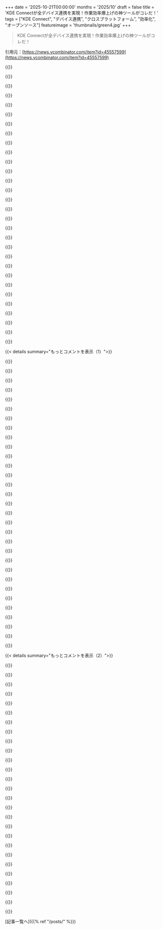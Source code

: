 +++
date = '2025-10-21T00:00:00'
months = '2025/10'
draft = false
title = 'KDE Connectが全デバイス連携を実現！作業効率爆上げの神ツールがコレだ！'
tags = ["KDE Connect", "デバイス連携", "クロスプラットフォーム", "効率化", "オープンソース"]
featureimage = 'thumbnails/green4.jpg'
+++

> KDE Connectが全デバイス連携を実現！作業効率爆上げの神ツールがコレだ！

引用元：[https://news.ycombinator.com/item?id=45557599](https://news.ycombinator.com/item?id=45557599)




{{<matomeQuote body="AndroidデバイスとLinux／Windows PCを連携させるのに、KDE Connectはマジで「キラーアプリ」だよ。シームレスな統合を実現して、手間と時間を大幅に節約してくれたんだ。もっと注目されるべきだね。動かないって報告もあるけど、それは古いPlasmaか、Gnomeがメインの環境が多いみたい。最新のPlasma 6（Slackware-current）とWindows 11環境では最高のパフォーマンスだよ。" userName="sombragris" createdAt="2025/10/13 19:11:44" color="#38d3d3">}}




{{<matomeQuote body="Slackwareって最近どうなの？最後のリリースが数年前だったけど、俺のPCのWindows 10の代替を探してるんだよね。" userName="dmpk2k" createdAt="2025/10/21 12:26:32" color="">}}




{{<matomeQuote body="Slackwareの最後のリリースは2年半前だよ。<br>RPMディストロが好きならFedoraを見てみて。きれいにまとまってて、かなり新しい状態を保ってるし、すごくよくメンテナンスされてるよ。Red Hatの影響下にあるけど、それは好み次第かな。<br>CachyOSが最近流行りだね。EndeavourOSは基本Archにインストーラーが付いたようなものだよ。<br>Windowsからの移行者向けディストロもいくつかあるね。ZorinOSは評判いいよ。AnduinOSは新しいやつだね。でもWindows風UIにこだわらないなら、これらはスキップしてもいいかも。" userName="swaits" createdAt="2025/10/21 13:36:15" color="#ff5c5c">}}




{{<matomeQuote body="最近のArch Linuxにはインストーラーがあるよ。かなりうまく動くし、ネットが速ければ20分くらいでシステムを立ち上げられるんだ。<br>WindowsみたいなUIが欲しい人にはCinnamonをおすすめするね。KDEによくある「余計な視覚効果」なしで、ほとんどWindows 7/10みたいに動くよ。" userName="Flamingoat" createdAt="2025/10/21 14:29:36" color="">}}




{{<matomeQuote body="俺の経験だと、KDE 6は箱出しの状態だと「余計な視覚効果」がほとんどないよ。KDE 4と5はもっと多かったけど、ほとんど全部無効にできたしね。他のLinux DEは自分の好みの「余計な視覚効果」レベルに合わせてそこまで細かくカスタマイズさせてくれないことが多いしね。" userName="bityard" createdAt="2025/10/21 15:02:19" color="">}}




{{<matomeQuote body="俺はピクセル単位のウェブ開発を何年もやってきたから、他の人より色々見えちゃうんだよね。部屋の反対側からでもウェブページの1ピクセルのズレが見えるって言っても大袈裟じゃないよ。<br>https://kde.org/content/home/main.jpg<br>これは彼らのサイトのスクリーンショットだけど、これだけでも色々気になる点があるね。<br>1) 左上の「Home」デスクトップアイコンの下のテキストにひどいテキストシャドウ効果がある。<br>2) 時計の文字が他のインターフェース、特に隣のアイコンに比べて大きすぎる。<br>3) ゴミ箱アイコンが他のアイコンと比べて浮いて見える。<br>4) ウィンドウとスタートメニュー的なものにドロップシャドウ効果があるけど、ちょっと暗すぎるかな。<br>5) インターフェース要素間の隙間が全て違ってて、オフな感じ。アイコンのサイズもバラバラだね。<br>6) ウィンドウのタイトルバーにグラデーションと角丸がある。Cinnamonもそうだけど、Windows XP Luna（個人的には嫌いだった）みたいだね。<br>7) ウィンドウコントロールアイコンが俺には変に見えるし、インターフェース全体と合ってないと思う。<br>これらはほとんど変更できるだろうけど、公式スクリーンショットでこれってことはOOTB（箱出し）の状態はこうってことだよね。Windows Vistaのパクリみたいに感じるよ。<br>全体的に、KDEは「センス」に欠けてると思うね。LinuxのGUIはどれもそんなに素晴らしいってわけじゃないしね。みんな派手なスクリーンショットを投稿してるけど、ウィンドウを少しでも違うように配置したら、あんまり良くない見た目になること請け合いだよ。" userName="Flamingoat" createdAt="2025/10/21 15:42:32" color="#ff33a1">}}




{{<matomeQuote body="俺には絶対にKDE Connectが必要だけど、同一ネットワーク要件はちょっと受け入れられないね。デバイス同士がそれを介して接続できるように、セルフホストできるコーディネーションサーバーが必要なのかもね。今のところはTelegramの「Saved Messages」に送ることで代用してるんだ。" userName="gear54rus" createdAt="2025/10/21 13:42:12" color="#ff5c5c">}}




{{<matomeQuote body="なんでSlackwareにこだわるの？どんなディストリビューションでもインストールできるじゃん。俺はGentooを使ってるよ、ディストリビューションっていうより「ディストリビューション構築キット」みたいな感じだけどね。他にはArchとかも人気があるよ。" userName="immibis" createdAt="2025/10/21 13:29:56" color="">}}




{{<matomeQuote body="KDEが「センスがない」っていう評価には同意だよ。エンジニアがデザインしたシステムって感じがするね。GNOMEは逆の問題があると思うな。これは「センス」はあるけど、デザイナーが完全にデザインしたシステムで、エンジニアからの実用的な意見が足りない感じがするんだ。macOSが抱える問題と同じだけど、もっとひどいね。デザイナーは自分たちのビジョンが唯一正しいシステムの使い方だと思ってて、カスタマイズを難しくしたり不可能にしたりしてる。<br>今はKDEを使ってるけど、君が言った理由で不満なんだ。以前はGNOMEを使っていたけど、上記と同じ理由で不満だったね。Cosmic [0]にはすごく期待してるよ。あれならバランスが取れてるかもしれないね。<br>[0] https://system76.com/cosmic" userName="saubeidl" createdAt="2025/10/21 16:05:28" color="#ff5c5c">}}




{{<matomeQuote body="昔はSlackwareがすごく好きだったな。特に深い理由はないんだけど。<br>今はDebian Testingを検討してるんだけど、これもSlackwareのテスト次第かな。WSLでArchを毎日使ってるけど、トラブルが多すぎてメインのOSとしては使いたくないんだよね。" userName="dmpk2k" createdAt="2025/10/21 14:17:56" color="">}}




{{<matomeQuote body="＞self-hostable coordination server<br>VPNって書くのにずいぶん長い言い方するね　笑<br>（俺はWireGuardで10年くらい使ってるよ）" userName="ezst" createdAt="2025/10/21 15:54:41" color="">}}




{{<matomeQuote body="俺はDebian 13（stable）を使ってるけど、すごく安定してるよ。以前Testing版のDebian Trixieを使ってた時は2回トラブルがあったな。<br>/bootパーティションはインストーラーが推奨するサイズの2倍にするべきだと思うよ。俺のノートPCでは、/bootの容量が足りなくてカーネルをアップグレードできないんだ。このノートPCは車をいじりながら古いマニュアルをPDFで見るのに使ってるから、特に気にしてないんだけどね。<br>正直、長く続いている主要なLinuxディストリビューションならどれでも大丈夫だよ。FedoraとかUbuntuは企業色が強いから好きじゃないけどね。<br>個人的には派生ディストリビューションは試さないかな。たいてい、パッケージがいくつかプリインストールされてるくらいで大した違いはないし、俺の経験上、長期的に見ると余計な手間が増えるだけだから。" userName="Flamingoat" createdAt="2025/10/21 14:26:39" color="">}}




{{<matomeQuote body="そのスクリーンショットはすごく古いよ。最新のスクリーンショットは、今日の発表ページで見つけられるはずだよ。URL: https://kde.org/announcements/plasma/6/6.5.0/<br>ところで、KDEのウェブ開発者の一人として聞きたいんだけど、そのスクリーンショットはどこで見つけたの？" userName="ognarb" createdAt="2025/10/21 16:19:02" color="#38d3d3">}}




{{<matomeQuote body="＞KDEに「センスがない」という評価には同意するよ。俺から見ると、デザイナーじゃなくてエンジニアが設計したシステムに見えるんだ。<br>正直言うと、別のスレッドで最新のスクリーンショットを見せてもらったんだけど、確かに統一感は増してるけど、まだどこか違和感があるんだよね。<br>＞今KDEを使ってるけど、君が言った理由で満足してないんだ。以前はGNOMEを使ってたけど、上記理由で満足できなかった。<br>俺もLinuxのDEはどれも好きじゃないな。どれも問題があるよ。<br>KDEをもう一度試してみてもいいかな。でも、Debianはパッケージングがいまいちだし、ディストロを変えたくないんだよね。<br>＞Cosmicにすごく期待してるんだ[0]。あれならバランスが取れるかもしれない。<br>Debian 12でCosmicをソースからコンパイルしようとしたら、VMのメモリが足りなくなっちゃったよ。しかもDebian 12のrustcが壊れてることもわかったんだ！" userName="Flamingoat" createdAt="2025/10/21 16:36:18" color="#785bff">}}




{{<matomeQuote body="同じネットワークである必要性を回避するために、Tailscaleを使ってみるのはどうかな？" userName="exdeejay_" createdAt="2025/10/21 15:08:02" color="#785bff">}}




{{<matomeQuote body="Cinnamonだって？マジで？KDE Connectのスレッドで？<br>KDEはWindowsのパラダイムを基盤に作られてるのに、GnomeはMacのクローンだよ。CinnamonはGnomeのフォークで、セキュリティと管理履歴が悪いディストリビューションのサイドプロジェクトとして維持されてるんだ。正直、ランチャーを追加しただけだし、KDEもユーザーが望めば同じスタイルのランチャーを提供できるんだよ。<br>自分の好きなソフトウェアが話題になってるスレッドに行ってくれよ。このスレッドはKDE Connectについてだろ。CinnamonはKDE Connectをサポートしてるの？それとも、似たような何かを提供してるの？" userName="dingnuts" createdAt="2025/10/21 15:51:25" color="">}}




{{<matomeQuote body="いや、VPNはネットワーク全体を乗っ取って、色んなプラットフォームで変な問題と戦うことになるんだ。それはまるで四角い釘を丸い穴に入れようとするようなもんだよ。" userName="gear54rus" createdAt="2025/10/21 17:49:54" color="">}}




{{<matomeQuote body="Debianはすごく堅実で安定してるけど、動きが遅いディストリビューションだよね。" userName="immibis" createdAt="2025/10/21 17:12:35" color="">}}




{{<matomeQuote body="確かに、それらのスクリーンショットは良くなってるね。でも、まだちょっと「Fischer Price」っぽい見た目だなって感じるのは、個人的な好みだけどね。<br>＞ところで、KDEのウェブ開発者の一人として聞きたいんだけど、そのスクリーンショットはどこで見つけたの？<br>もちろん。DDG経由で見つけたスクリーンショットのページだよ。URL: https://duckduckgo.com/?q=KDE+screenshots<br>最初に出てきた結果がこれだったんだ: https://kde.org/screenshots/" userName="Flamingoat" createdAt="2025/10/21 16:28:14" color="#ff33a1">}}




{{<matomeQuote body="細かいことまで文句言ってたらキリがないって。KDEは自分にとって最高だし、設定でインターフェースをシンプルにできるのがすごく助かるんだ。KDE Connectもマジで神ツールだね！" userName="vasvir" createdAt="2025/10/22 07:17:40" color="">}}




{{<matomeQuote body="GNOMEにも同じようなUIの問題があると思う？見た目は”きれい”だけど、あんまり設定いじれないから、かなり無理しないと自分好みにできないんだよね。" userName="saubeidl" createdAt="2025/10/21 16:50:26" color="">}}




{{<matomeQuote body="KDE Connectは数年前から使ってるよ。Debian 13にアップデートする前のPlasma 5の時からもね。見つけた問題は二つだけ。一つは職場のWi-Fiで動かないこと。何かブロックしてるんだろうね。もう一つは、ブラウザで複数の動画を開いてると、たまにマルチメディアコントロールで間違った動画が表示されることかな。" userName="Zardoz84" createdAt="2025/10/22 08:46:02" color="">}}




{{<matomeQuote body="スクリーンショットページへのリンクありがとう！すっかり忘れてたわ。" userName="ognarb" createdAt="2025/10/22 06:21:49" color="">}}




{{<matomeQuote body="TailscaleがmDNSとかマルチキャストを全くサポートしてないから、KDE Connectとの連携はかなり微妙だね。Tailscaleのホスト名で静的ピアを追加しようとしたけど、両端とも到達不能って出るし、Tailscaleデーモンがマルチキャストパケットをずっと落としてるんだ。だからこれがどう役立つのかわからないけど、俺にはユースケースがないかな。だって、ラップトップ使ってる時は99%の確率でスマホも同じWi-Fiネットワークにいるからね。" userName="forbiddenlake" createdAt="2025/10/21 18:50:31" color="#ff5c5c">}}




{{<matomeQuote body="俺は2000年からLinux使いで、Red HatやMandrakeを経てSlackwareにたどり着いたよ。ハッカーじゃないけど、法律家としてLinuxで仕事してるんだ。Slackwareは設定が楽で、速くて軽くて最高だった。当時はダイヤルアップだったから、コンパイルだらけのGentooとかは無理だったしね。Slackwareが俺の求めてたシンプルさと効率性を提供してくれたんだ。" userName="sombragris" createdAt="2025/10/21 23:34:47" color="">}}




{{<matomeQuote body="KDE Connectのヘビーユーザーだけど、24時間365日ずっと繋ぎっぱなしにしたいわけじゃないんだよね。" userName="gear54rus" createdAt="2025/10/21 17:50:37" color="">}}




{{<matomeQuote body="うん。私も同感。GNOMEは標準だとちょっと変だよね。Dash To DockとUbuntu App Indicator Iconsを入れたら、かなりマシになったよ。あと、古い”レガシー”アプリと新しいアプリの見た目を統一するために、よくGNOME Tweaksツールをいじってるんだ。" userName="Flamingoat" createdAt="2025/10/21 17:40:10" color="">}}




{{<matomeQuote body="DebianでKDEを使ってるけど、パッケージがしっかり管理されてるから使いやすいよ。" userName="touggourt" createdAt="2025/10/23 06:31:17" color="">}}




{{<matomeQuote body="KDE Connectの主要な機能じゃないけど、MacからAndroidスマホへのファイル共有でめちゃくちゃ役立ったんだ！KDE Connectみたいなアプリがあるなんて知らなかったけど、もうハマっちゃったよ。とはいえ、この特定の用途だとBlipの方がはるかに優秀だし、軽くていい感じだね。" userName="eitally" createdAt="2025/10/21 19:26:29" color="#ff5c5c">}}




{{<matomeQuote body="揚げ足取りじゃなくて、KDEの矛盾はかなり目立つし、最初からあるべきじゃなかったんだ。高品質なものを作るならもっと批判的になるべきだよ。KDEは機能てんこ盛りだけど、良いインターフェースとは言えないんだ。みんな擁護するけど、なんでだろうね。" userName="Flamingoat" createdAt="2025/10/23 10:33:33" color="#785bff">}}




{{< details summary="もっとコメントを表示（1）">}}

{{<matomeQuote body="KDE Connectを使ってるんだけど、先日、PCでYouTube動画を観てたら電話がかかってきて、動画が自動で一時停止したんだ。電話を切ったらまた再開！めちゃくちゃスムーズで、AppleがmacOSとiOSの連携みたいに自慢しそうな機能だよね。" userName="frameset" createdAt="2025/10/22 07:08:42" color="#785bff">}}




{{<matomeQuote body="それってさ、ワイヤレスイヤホンがYouTubeを一時停止／再開したんじゃないの？" userName="an_guy" createdAt="2025/10/25 05:56:25" color="">}}




{{<matomeQuote body="これ、マジでキラーアプリだよ！友達に『なんでSignalでスクリーンショット送れないの？』とか『URLをデスクトップにコピーできないの？』って聞いたら、KDE Connectを使ってないからってことがよくあったんだ。完璧じゃないけど、他にはない機能がたくさんあるし、スマホ、ラップトップ、PCを連携させてくれる。俺はどこもかしこもKDE環境だから、それも役立ってるかもね。" userName="Kim_Bruning" createdAt="2025/10/12 19:37:02" color="#ff5733">}}




{{<matomeQuote body="俺はいつもGNOMEを使ってるんだけど、KDE Connectのポートであるgsconnectはめちゃくちゃ調子良いよ。UbuntusやDebian 11で使ってるし、AndroidデバイスにはKDE Connectアプリを入れてる。これとSyncthingがあれば、全デバイスを完璧に連携できるんだ。<br>https://extensions.gnome.org/extension/1319/gsconnect/" userName="pmontra" createdAt="2025/10/21 16:20:23" color="#38d3d3">}}




{{<matomeQuote body="俺はデスクトップに全てのメッセンジャーを動かしてるから、そういう問題はないんだよね。KDE Connectって何がそんなに優れてるの？キラー機能って聞いたけど、どう役に立つのか想像できないから、すごく興味があるんだけど。" userName="maqnius" createdAt="2025/10/21 14:48:32" color="">}}




{{<matomeQuote body="メッセンジャーというより、デバイス間の連携がメインだよ。クリップボードの内容を共有できるし、ファイルを送ったり、スマホからPCへウェブページのURLを送ってブラウザで開いたりできる。デバイス間でメディア再生のコントロール（スマホからPCの次の曲へスキップとか一時停止とか）も可能だよ。あと、スマホの通知をデスクトップで受け取れる（全部オプションだけどね）。" userName="johannes1234321" createdAt="2025/10/21 18:11:56" color="#ff5733">}}




{{<matomeQuote body="ちょっと変な使い方なんだけど、ベッドでラップトップでテレビを観てると、猫も一緒に観たがるんだ。それで昔のX11アプリでキーボードとマウスをロックして、KDE ConnectからVLCとかを操作してるんだよね。そうすれば、猫がジェダイを攻撃してもラップトップが再起動しないんだ。" userName="troyvit" createdAt="2025/10/21 20:36:55" color="#38d3d3">}}




{{<matomeQuote body="メッセンジャーで自分にリンクを送るより、KDE Connectで特定のデバイスに直接送れば、そのデバイスのブラウザでタブが開くからずっと速いよ。アプリ内でも使えるし、NewPipeやYouTubeの動画をスマホからタブレットに共有できるんだ。他のデバイスで再生中のメディアを停止、再開、音量コントロールもできるよ。クリップボード共有、ファイル送信、リモートキーボード（これはオフにした気がするけど）、デバイスのPingも可能。もっとたくさんできるけど、俺はこれくらいしか使ってないかな。" userName="pmontra" createdAt="2025/10/21 16:25:40" color="#38d3d3">}}




{{<matomeQuote body="米国ではSMSが標準メッセンジャーだから、デスクトップで全部のメッセンジャーを動かせない人もいるんだよね。" userName="aidenn0" createdAt="2025/10/21 15:58:36" color="">}}




{{<matomeQuote body="いや、できるよ。KDE Connectを使えばいいじゃん。" userName="Zak" createdAt="2025/10/21 18:39:38" color="">}}




{{<matomeQuote body="クリップボードをコピーするだけでも超便利だよ。<br>家で使うと特に、大容量ファイル転送も爆速で、スマホとの間で映画とかを接続速度ほぼ上限でバンバン送ってるんだ。<br>他にもスマホストレージをネットワーク経由でマウントしたり、スマホでマウスを操作したり、色々できるよ。" userName="cenamus" createdAt="2025/10/21 15:52:00" color="#ff5733">}}




{{<matomeQuote body="しばらくKDEなしでKDE Connectを使ってるけど、自分には問題なく動いてるよ（笑）。" userName="oakpond" createdAt="2025/10/22 10:43:25" color="#ff33a1">}}




{{<matomeQuote body="どうやってやったの？俺もXFCEだから使いたいんだけど。" userName="thomas-mc-work" createdAt="2025/10/22 10:49:15" color="">}}




{{<matomeQuote body="俺はSwayとDebianを使ってるよ。DebianにはKDE Connectの専用パッケージがあるんだ。<br>https://packages.debian.org/trixie/kdeconnect" userName="oakpond" createdAt="2025/10/22 11:13:18" color="#45d325">}}




{{<matomeQuote body="デスクトップにkdeconnectパッケージをインストールして、スマホにアプリを入れるだけで良かったよ。" userName="GrinningFool" createdAt="2025/10/22 11:38:36" color="#38d3d3">}}




{{<matomeQuote body="インストールするだけだよ。どこでも動くから。" userName="zufallsheld" createdAt="2025/10/22 11:52:52" color="">}}




{{<matomeQuote body="＞KDEどこでも<br>Qt Everywhereと混同しないでね。" userName="munchlax" createdAt="2025/10/21 11:13:20" color="">}}




{{<matomeQuote body="みんながKDE Connectに求めてる機能って、マジでぶっ飛んでるよな。<br>爆速で、LAN/WAN対応、マルチプロトコルで最速接続、巨大ファイルを中断しても送れる（rsyncみたいに）、バッテリー効率も良くて、中央クラウドに頼らずデバイス直結！<br>もしこんなの作れると思うなら、Gnu Hurd向けに作れば？完成するより先にGnu Hurdがリリースされそうだけどな。" userName="jancsika" createdAt="2025/10/21 16:24:32" color="#ff5733">}}




{{<matomeQuote body="バッテリー効率は大事だよね。KDE Connectがバッテリー寿命に悪い影響を与えるって証明するのに苦労したよ。この問題はKDEのバグ報告にあるし、LD_PRELOADで修正しようとした人もいたみたい。詳細はここ見て：https://bugs.kde.org/show_bug.cgi?id=441830 と https://github.com/max0x7ba/kdeconnect-powersave-keepalive" userName="ValdikSS" createdAt="2025/10/21 16:29:01" color="#45d325">}}




{{<matomeQuote body="5秒ごとのキープアライブって要る？これって本当にバッテリー食うの？デバイスが省電力モードに出入りするのにどれくらいかかるんだろう。パケット処理自体は短い時間で終わると思うけど。もしかして、他の部分が省電力からの復帰が遅いのかな？" userName="ndriscoll" createdAt="2025/10/21 17:10:26" color="#ff5c5c">}}




{{<matomeQuote body="うん、めちゃくちゃバッテリー食うよ。Wi-Fiはキープアライブがあるとパワーアンプを有効にしてCPUを起こさないといけないんだ。昔のMediatekチップだと200mWも消費電力が増えたし、他の人はバッテリーが半分になったって言ってた。キープアライブって、アイドル時のインターネットバッテリー消費の主な原因なんだよね。GolangやVPNの例も同じ。Androidだと”Android System”とか”Phone Idle”で表示されるから気づきにくいんだ。" userName="ValdikSS" createdAt="2025/10/21 19:55:01" color="#785bff">}}




{{<matomeQuote body="KDEのバグ報告、”情報不足”で閉じられちゃったみたいだけど、こういう自動クローズってマジ upsetting だよね。30日って短すぎ！数字をごまかすためみたい。でも、結局は修正されたみたいだよ。良かったね。詳細はこちら：https://invent.kde.org/network/kdeconnect-kde/-/merge_reques..." userName="j1elo" createdAt="2025/10/22 12:51:10" color="#ff5733">}}




{{<matomeQuote body="”Remove custom keepalive intervals”が2024年8月12日にマージされて、ちゃんと修正されたよ！このマージリクエストで確認できるよ。https://invent.kde.org/network/kdeconnect-kde/-/merge_reques..." userName="snthd" createdAt="2025/10/21 17:19:33" color="#ff5c5c">}}




{{<matomeQuote body="バッテリー寿命は良くなったけど、接続検出が悪くなったな。電話が切断されても最大2時間検出されないんだ。でも、もう文句は言わないよ。最初は5分に設定してたんだけどね。" userName="ValdikSS" createdAt="2025/10/21 19:49:30" color="">}}




{{<matomeQuote body="KDEっていうブランド名が、このアプリにとっては逆効果だよね。Windowsやi3wmでもバッチリ動くし、クリップボードやファイル共有も問題なし。KDEだけで使える機能なんてほとんどないよ。Windowsだとネットワーク接続後にリフレッシュが必要な時もあるし、一部のプラットフォームではデバイス検出がちょっと不安定だけどね。" userName="mid-kid" createdAt="2025/10/14 14:20:27" color="#ff33a1">}}




{{<matomeQuote body="KDEっていうのは、ただメンテしてる”コミュニティ”の名前だからブランディングに使われてるんだよ。だからこの名前で納得だね。DEは昔からPlasmaって呼ばれてるけど、ほとんどのKDEアプリはそれ以外でも動くし。" userName="throawayonthe" createdAt="2025/10/21 12:22:20" color="">}}




{{<matomeQuote body="いっそのこと、Konnektにリブランドしちゃえばいいのに。" userName="ahakki" createdAt="2025/10/21 12:38:35" color="">}}




{{<matomeQuote body="昔のKDEアプリはKonqueror、KMailみたいに”K”から始まる名前だったけど、2000年代後半から2010年代初頭くらいで変わってきたんだ。今はFalkonとかDolphin、Okularみたいに、”K”を使わない名前が増えてるよ。でも、まだ”K”が残ってるアプリもあるから、混在してる感じだね。" userName="groovybits" createdAt="2025/10/21 15:15:38" color="#45d325">}}




{{<matomeQuote body="以前のKDEアプリも2000年代後半から2010年代初頭まで同じ命名規則だったらしいね。偶然にも親が同じ命名規則を提案したなんて、すごい確率だ！" userName="CaptainOfCoit" createdAt="2025/10/21 15:36:33" color="">}}




{{<matomeQuote body="スクリーンショットにはSpectacleも使えるんだね。kscreenshotを探すのをやめるまで結構かかったよ。" userName="vasvir" createdAt="2025/10/22 07:22:32" color="">}}

{{</details>}}




{{< details summary="もっとコメントを表示（2）">}}

{{<matomeQuote body="KDEのアプリランチャーで”snipping tool”って打ち始めたら、Spectacleが最初に出てくるんだ。エイリアス追加した人には感謝！<br>でも、外側の文の句読点が引用符の中に入れられちゃうのはダメだね。" userName="cjmoran" createdAt="2025/10/24 14:36:22" color="">}}




{{<matomeQuote body="Plasmaになったのは2009年からだよ。KDE 4が出てプロジェクトをリブランドした1年後だね。16年が”昔から”って言えるかは解釈次第だけどね。" userName="r14c" createdAt="2025/10/21 14:49:52" color="">}}




{{<matomeQuote body="そうだけど、僕の経験だと使ってる人はみんなまだKDEって呼んでるよ。" userName="Squarex" createdAt="2025/10/22 06:01:47" color="">}}




{{<matomeQuote body="KDE 4.4頃（2010年初頭）にようやく安定して使えるようになったから、”KDE 4”って言ってもいいくらいかな。KDE 5はほとんど問題なかったのに、KDE 6はまた大失敗のアップグレードになりそうだ。Debian bookwormからtrixieへのアップグレードでKDEを直すのに端末が必要な致命的なバグがあったし、新機能をオフにしないと数秒のラグがある。調査されてない破損も残ってるしね。”Plasma is Hell”って名前はよく言ったもんだよ。" userName="o11c" createdAt="2025/10/22 05:23:19" color="#ff5733">}}




{{<matomeQuote body="20年以上KDE（デスクトップの方ね）を使ってるんだけど、ConnectがPlasmaなしで動くなんて知らなかったよ。情報ありがとう！" userName="hnlmorg" createdAt="2025/10/21 13:08:38" color="#ff5c5c">}}




{{<matomeQuote body="KDE Connectは僕には最高に動いてるよ。たまに”別のデバイスが見つからない”ってバグが出ることがあるけど、スマホとPCの両方でWi-Fiを再接続すれば直るんだ。<br>あと、PCのFirewallを確認してね。ディストリによってはKDE Connectを自動で例外リストに追加しないことがあるし、ルーターによってはLANとWLANのデバイスを別のVLANに入れることもあるから注意してね。" userName="marcu123" createdAt="2025/10/21 11:01:16" color="#ff5733">}}




{{<matomeQuote body="うまく動いてる時は素晴らしいんだけど、スマホとノートPCが同じWi-Fiに繋がっててもKDE Connectから見えないことがよくあるんだ。そうなった時どう診断して解決すればいいか分からないよ。" userName="roshin" createdAt="2025/10/13 13:02:00" color="">}}




{{<matomeQuote body="mDNSとTCP接続があればKDE Connectはどんなネットワークでも動くはず。デバイス検出に関して、それ以上に複雑なことはあまりないからね。ただ、多くのVPN設定がmDNSや他のブロードキャスト（Chromecastとかファイル共有とか）を壊しちゃうんだ。WireGuardやOpenVPNなんかの「始め方」ガイドはHTTP(S)接続が動けばそこで止まっちゃうけど、機能的なネットワークにはもっと色々あるんだよ。俺はバグだらけのVPNプロファイルでも、KDE Connectの設定でVPNの向こう側にあるデバイスのIPアドレスを手動指定したら動かせたよ。" userName="jeroenhd" createdAt="2025/10/21 10:59:19" color="#38d3d3">}}




{{<matomeQuote body="へぇ、じゃあワークステーションでmDNSを設定すればKDE Connectはもっと安定するのかな？DNSで既に名前解決できてるのに、ちょっと面倒だね。" userName="aidenn0" createdAt="2025/10/21 16:01:55" color="">}}




{{<matomeQuote body="おまえのデスクトップはたぶんmDNSがもう設定されてるよ。ほとんどのユーザーフレンドリーなディストロはデフォルトでそうだし。でも、実はあんまり関係ないんだ。KDE Connectは独自のmDNSみたいなシステムを実装してるからね。ローカルネットワーク上で標準ポートを使って、ホスト名とかサービスとかのメタデータをJSONブロードキャストしてるんだ。本当のmDNSはホストのネットワーク設定に統合する必要があるから、AndroidやiOSみたいなクライアントでは大変だし、他の多くのケースでも手動で実装しなきゃいけない。だから彼らは独自のmDNSを作ったってわけ。これでデバイスにrootアクセスもいらないから、Steam Deckみたいなプラットフォームでも使えるんだよ。KDE Connectを安定させるには、マルチキャストトラフィックを確実に機能させる必要がある。どのネットワークにもマルチキャストに関する制限があるから、おまえのワークステーションにどんな調整が必要かは見極めるのが難しいね。スマホでKDE Connectを開いてたら、デスクトップの255.255.255.255、1716/udpにパケットが来てるはずだよ。" userName="jeroenhd" createdAt="2025/10/21 17:12:18" color="#ff33a1">}}




{{<matomeQuote body="1. 俺はユーザーフレンドリーなディストロは使ってないよ<br>2. その情報ありがとう。次に接続失敗したらWiresharkで調べてみるよ。" userName="aidenn0" createdAt="2025/10/21 17:48:43" color="">}}




{{<matomeQuote body="俺も同じ。信頼性が低すぎてツールとしては使えないんだよね。自動ネットワーク検出に頼るものって、どれもそんな感じがするよ。" userName="ottah" createdAt="2025/10/14 00:21:48" color="">}}




{{<matomeQuote body="同感。ランダムに動作しなくなるから、期待外れで何年も使ってない。去年はKDEもやめてMintのCinnamonに乗り換えたんだ。KDEは好きだったけど常に何かしら問題があったね。LTS Mint with Cinnamonは本当に安定してるよ。" userName="Libidinalecon" createdAt="2025/10/21 12:15:38" color="">}}




{{<matomeQuote body="これは完全に俺の一般的なネットワーク知識からの推測なんだけどね。AP Isolationが有効になってたり、ネットワークでマルチキャストがブロックされてたりするのかもしれないよ。もし俺がKDE Connectの開発者だったら、RattlegramからOFDM変調をパクって、マイクとスピーカーを使ったペアリングシステムを追加するな。音を使って、それぞれのデバイスが持ってるIPアドレス情報を全部ブロードキャストするんだ。" userName="greenavocado" createdAt="2025/10/21 13:06:06" color="#45d325">}}




{{<matomeQuote body="Bluetooth使えばいいじゃん。最近のPCでBluetoothがないって珍しいよ。俺のPCはマイクよりもBluetooth持ってるやつの方が多いし。" userName="estimator7292" createdAt="2025/10/21 13:43:43" color="">}}




{{<matomeQuote body="Bluetooth接続をIPとポートの検出に使うのはアリかもね。" userName="greenavocado" createdAt="2025/10/21 15:02:25" color="">}}




{{<matomeQuote body="iOS版はマジでひどいね。たぶんOSの制約のせいだろうな。Androidでどんだけ素晴らしかったか恋しいよ。" userName="jcgl" createdAt="2025/10/21 10:41:37" color="">}}




{{<matomeQuote body="…じゃあなんでiOS使ってんの？ de-Googled Androidを使えば、ベンダーの邪魔なしにポケットPCが提供するパワーを堪能できるのにさ。" userName="hagbard_c" createdAt="2025/10/21 13:10:29" color="">}}




{{<matomeQuote body="ソフトウェアの自由を説教される必要はないよ。iPhone 12 miniを買った時、小型でプライバシーやセキュリティ、ソフトウェアの自由を全部兼ね備えた良い選択肢はなかったんだ。" userName="jcgl" createdAt="2025/10/21 14:41:08" color="">}}




{{<matomeQuote body="iOSで文句言うのは自己責任でしょ。Androidで「最高」だったのにiOSで「最悪」なら、解決策は明らかだね。プライバシーやセキュリティの「姿勢」なんかどうでもいい。ベンダーは信用できないんだから、本物のプライバシーとセキュリティが欲しいんだよ。iOSとソフトウェアの自由は矛盾してるし、不満を言うのは筋が通ってないよ。<br> https://www.youtube.com/watch?v=qdFLPn30dvQ" userName="hagbard_c" createdAt="2025/10/24 13:56:44" color="#ff5c5c">}}




{{<matomeQuote body="俺も同じ問題で、マジでイライラしてる。ファイアウォールの問題か、AndroidがVPNなしのLAN接続をブロックしてるのかと思ったけど、KDE Connectのバグだと思うよ。" userName="pull_my_finger" createdAt="2025/10/13 13:47:44" color="">}}




{{<matomeQuote body="ローカルのDNS／DHCP解決の問題じゃないかな？ Dnsmasqが時々、リースデータベースを更新しなくて、ホストがオフラインに見えることがあるんだ。固定IPを試してみたら、この問題が解決するかどうか見てみたらどうかな。" userName="cromka" createdAt="2025/10/13 17:47:42" color="">}}




{{<matomeQuote body="ほとんどのデスクトップWi-Fiカードやチップセットのドライバはバグだらけで、mDNSディスカバリを何らかの形で壊してるんだ。プリンター発見の問題もだいたいWi-Fiドライバが原因だよ。KDE Connectを含む多くのmDNSアプリケーションが、マルチインターフェース設定に対応してないバグもあるんだ。<br> https://bugs.kde.org/show_bug.cgi?id=507972 / https://bugs.kde.org/show_bug.cgi?id=507954" userName="ValdikSS" createdAt="2025/10/21 20:17:15" color="#45d325">}}




{{<matomeQuote body="俺の経験だと、最近マジで信頼性が下がったんだよな。デスクトップクライアントがモバイルと全然繋がらないことが多いんだ。最初はログに「Too many remembered identities, ignoring ”＜id of KDE Connect on my android device＞” received via UDP」って出て、再起動したら直ったから、ログを監視してkdeconnectを再起動するスクリプトを組んだんだ。これでやっとKDE Connectが安定して使えるようになったよ。<br> [1] https://bugs.kde.org/show_bug.cgi?id=506563" userName="Self-Perfection" createdAt="2025/10/21 16:42:20" color="#785bff">}}




{{<matomeQuote body="以前はKDE Connectを人に勧めまくってたんだけど、ここ数年で安定してたのがマジでひどくなっちゃったから、もう勧めるのやめたよ。Linux、Android、iOS、macOS全部うまく動いてたのに、今じゃ同じAndroid同士でも見えないし、ファイル転送もすぐ失敗するんだ。" userName="AnonymousPlanet" createdAt="2025/10/21 13:58:57" color="">}}




{{<matomeQuote body="最近のWi-Fi APによっては、デフォルトでクライアント間の通信をブロックしてるやつもあるよ。" userName="mixmastamyk" createdAt="2025/10/21 15:51:31" color="">}}

{{</details>}}



[記事一覧へ]({{% ref "/posts/" %}})
